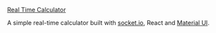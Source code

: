  [Real Time Calculator](https://realtime-socketio-calculator.herokuapp.com/)
 
A simple real-time calculator built with [socket.io](https://socket.io/docs/), React and [Material UI](https://material-ui.com/).
